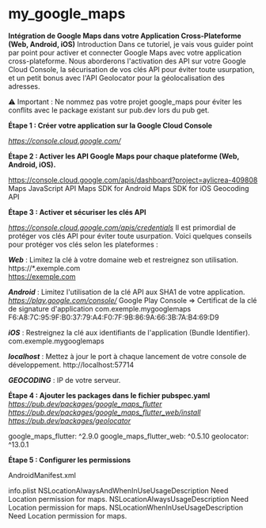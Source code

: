 # my_google_maps

**Intégration de Google Maps dans votre Application Cross-Plateforme (Web, Android, iOS)**
Introduction
Dans ce tutoriel, je vais vous guider point par point pour activer et connecter Google Maps avec votre application cross-plateforme. Nous aborderons l'activation des API sur votre Google Cloud Console, la sécurisation de vos clés API pour éviter toute usurpation, et un petit bonus avec l'API Geolocator pour la géolocalisation des adresses.

⚠️ Important : Ne nommez pas votre projet google_maps pour éviter les conflits avec le package existant sur pub.dev lors du pub get.

**Étape 1 : Créer votre application sur la Google Cloud Console**

*https://console.cloud.google.com/*

**Étape 2 : Activer les API Google Maps pour chaque plateforme (Web, Android, iOS).**

https://console.cloud.google.com/apis/dashboard?project=aylicrea-409808
Maps JavaScript API
Maps SDK for Android
Maps SDK for iOS
Geocoding API

**Étape 3 : Activer et sécuriser les clés API**

*https://console.cloud.google.com/apis/credentials*
Il est primordial de protéger vos clés API pour éviter toute usurpation. Voici quelques conseils pour protéger vos clés selon les plateformes :

***Web*** : Limitez la clé à votre domaine web et restreignez son utilisation.
https://*.exemple.com	
https://exemple.com	

***Android*** : Limitez l'utilisation de la clé API aux SHA1 de votre application.
*https://play.google.com/console/*
Google Play Console => Certificat de la clé de signature d'application
com.exemple.mygooglemaps
F6:A8:7C:95:9F:B0:37:79:A4:F0:7F:9B:86:9A:66:3B:7A:B4:69:D9	

***iOS*** : Restreignez la clé aux identifiants de l'application (Bundle Identifier).
com.exemple.mygooglemaps

***localhost*** : Mettez à jour le port à chaque lancement de votre console de développement.
http://localhost:57714

***GEOCODING*** : IP de votre serveur.


**Étape 4 : Ajouter les packages dans le fichier pubspec.yaml**
*https://pub.dev/packages/google_maps_flutter*
*https://pub.dev/packages/google_maps_flutter_web/install*
*https://pub.dev/packages/geolocator*

  google_maps_flutter: ^2.9.0
  google_maps_flutter_web: ^0.5.10
  geolocator: ^13.0.1

**Étape 5 : Configurer les permissions**

AndroidManifest.xml
    <uses-permission android:name="android.permission.INTERNET"/>
    <uses-permission android:name="android.permission.ACCESS_FINE_LOCATION"/>

info.plist
        <key>NSLocationAlwaysAndWhenInUseUsageDescription</key>
        <string>Need Location permission for maps.</string>
        <key>NSLocationAlwaysUsageDescription</key>
        <string>Need Location permission for maps.</string>
        <key>NSLocationWhenInUseUsageDescription</key>
        <string>Need Location permission for maps.</string>









